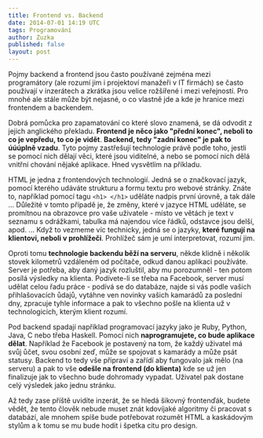```yaml
---
title: Frontend vs. Backend
date: 2014-07-01 14:19 UTC
tags: Programování
author: Zuzka
published: false
layout: post
---
```


Pojmy backend a frontend jsou často používané zejména mezi programátory (ale rozumí jim i projektoví manažeři v IT firmách) se často používají v inzerátech a zkrátka jsou velice rožšířené i mezi veřejností. Pro mnohé ale stále může být nejasné, o co vlastně jde a kde je hranice mezi frontendem a backendem. 

Dobrá pomůcka pro zapamatování co které slovo znamená, se dá odvodit z jejich anglického překladu. **Frontend je něco jako "přední konec", neboli to co je vepředu, to co je vidět**. **Backend, tedy "zadní konec" je pak to úúúplně vzadu**. Tyto pojmy zastřešují technologie právě podle toho, jestli se pomocí nich dělají věci, které jsou viditelné, a nebo se pomocí nich dělá vnitřní chování nějaké aplikace. Hned vysvětlím na příkladu.

HTML je jedna z frontendových technologií. Jedná se o značkovací jazyk, pomocí kterého udáváte strukturu a formu textu pro webové stránky. Znáte to, například pomocí tagu `<h1> </h1>` uděláte nadpis první úrovně, a tak dále ... Důležité v tomto případě je, že změny, které v jazyce HTML uděláte, se promítnou na obrazovce pro vaše uživatele - místo ve větách je text v seznamu s odrážkami, tabulka má najendou více řádků, odstavce jsou delší, apod. ... Když to vezmeme víc technicky, jedná se o jazyky, **které fungují na klientovi, neboli v prohlížeči**. Prohlížeč sám je umí interpretovat, rozumí jim. 

Oproti tomu **technologie backendu běží na serveru**, někde klidně i několik stovek kilometrů vzdáleném od počítače, odkud danou aplikaci používáte. Server je potřeba, aby daný jazyk rozluštil, aby mu porozumněl - ten potom posílá výsledky na klienta. Podívete-li se třeba na Facebook, server musí udělat celou řadu práce - podívá se do databáze, najde si vás podle vašich přihlašovacích ůdajů, vytáhne ven novinky vašich kamarádů za poslední dny, zpracuje tyhle informace a pak to všechno pošle na klienta už v technologicích, kterým klient rozumí.

Pod backend spadají například programovací jazyky jako je Ruby, Python, Java, C nebo třeba Haskell. Pomocí nich **naprogramujete, co bude aplikace dělat**. Například že Facebook je postavený na tom, že každý uživatel má svůj ůčet, svou osobní zeď, může se spojovat s kamarády a může psát statusy. Backend to tedy vše připraví a zařídí aby fungovalo jak mělo (na serveru) a pak to vše **odešle na frontend (do klienta)** kde se už jen finalizuje jak to všechno bude dohromady vypadat. Uživatel pak dostane celý výsledek jako jednu stránku.

Až tedy zase příště uvidíte inzerát, že se hledá šikovný frontenďák, budete vědět, že tento člověk nebude muset znát kdovíjaké algoritmy či pracovat s databází, ale mnohem spíše bude potřebovat rozumět HTML a kaskádovým stylům a k tomu se mu bude hodit i špetka citu pro design.


